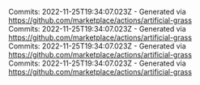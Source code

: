 Commits: 2022-11-25T19:34:07.023Z - Generated via https://github.com/marketplace/actions/artificial-grass
<br>
Commits: 2022-11-25T19:34:07.023Z - Generated via https://github.com/marketplace/actions/artificial-grass
<br>
Commits: 2022-11-25T19:34:07.023Z - Generated via https://github.com/marketplace/actions/artificial-grass
<br>
Commits: 2022-11-25T19:34:07.023Z - Generated via https://github.com/marketplace/actions/artificial-grass
<br>
